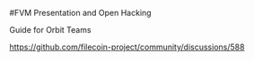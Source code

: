 #FVM Presentation and Open Hacking

Guide for Orbit Teams

 https://github.com/filecoin-project/community/discussions/588
